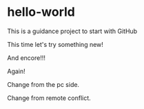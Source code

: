 # hello-world
This is a guidance project to start with GitHub

This time let's try something new!

And encore!!!

Again!

Change from the pc side.

Change from remote conflict.
